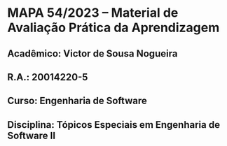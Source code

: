 # MAPA 54/2023 – Material de Avaliação Prática da Aprendizagem 
## Acadêmico: Victor de Sousa Nogueira
## R.A.: 20014220-5 
## Curso: Engenharia de Software 
## Disciplina: Tópicos Especiais em Engenharia de Software II 
